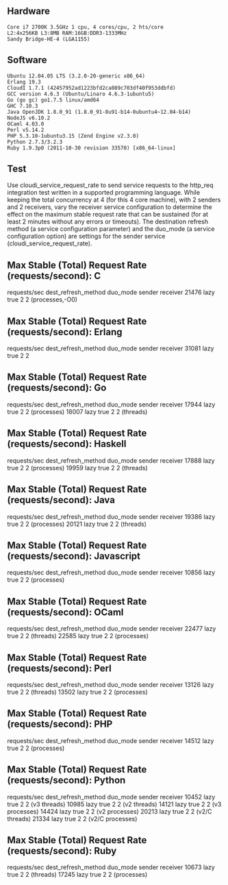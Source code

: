 Hardware
--------

    Core i7 2700K 3.5GHz 1 cpu, 4 cores/cpu, 2 hts/core
    L2:4x256KB L3:8MB RAM:16GB:DDR3-1333MHz
    Sandy Bridge-HE-4 (LGA1155)

Software
---------

    Ubuntu 12.04.05 LTS (3.2.0-20-generic x86_64)
    Erlang 19.3
    CloudI 1.7.1 (42457952ad1223bfd2ca089c703df40f953ddbfd)
    GCC version 4.6.3 (Ubuntu/Linaro 4.6.3-1ubuntu5)
    Go (go gc) go1.7.5 linux/amd64
    GHC 7.10.3
    Java OpenJDK 1.8.0_91 (1.8.0_91-8u91-b14-0ubuntu4~12.04-b14)
    NodeJS v6.10.2
    OCaml 4.03.0
    Perl v5.14.2
    PHP 5.3.10-1ubuntu3.15 (Zend Engine v2.3.0)
    Python 2.7.3/3.2.3
    Ruby 1.9.3p0 (2011-10-30 revision 33570) [x86_64-linux]

Test
----

Use cloudi_service_request_rate to send service requests to the
http_req integration test written in a supported programming language.
While keeping the total concurrency at 4 (for this 4 core machine),
with 2 senders and 2 receivers, vary the receiver service configuration
to determine the effect on the maximum stable request rate that can be
sustained (for at least 2 minutes without any errors or timeouts).
The destination refresh method (a service configuration parameter)
and the duo_mode (a service configuration option) are settings for the
sender service (cloudi_service_request_rate).

Max Stable (Total) Request Rate (requests/second): C
----------------------------------------------------

 requests/sec  dest_refresh_method duo_mode sender receiver
        21476                 lazy     true      2        2 (processes,-O0)
 
Max Stable (Total) Request Rate (requests/second): Erlang
---------------------------------------------------------

 requests/sec  dest_refresh_method duo_mode sender receiver
        31081                 lazy     true      2        2
 
Max Stable (Total) Request Rate (requests/second): Go
-----------------------------------------------------

 requests/sec  dest_refresh_method duo_mode sender receiver
        17944                 lazy     true      2        2 (processes)
        18007                 lazy     true      2        2 (threads)
 
Max Stable (Total) Request Rate (requests/second): Haskell
----------------------------------------------------------

 requests/sec  dest_refresh_method duo_mode sender receiver
        17888                 lazy     true      2        2 (processes)
        19959                 lazy     true      2        2 (threads)
 
Max Stable (Total) Request Rate (requests/second): Java
-------------------------------------------------------

 requests/sec  dest_refresh_method duo_mode sender receiver
        19386                 lazy     true      2        2 (processes)
        20121                 lazy     true      2        2 (threads)
 
Max Stable (Total) Request Rate (requests/second): Javascript
-------------------------------------------------------------

 requests/sec  dest_refresh_method duo_mode sender receiver
        10856                 lazy     true      2        2 (processes)
 
Max Stable (Total) Request Rate (requests/second): OCaml
--------------------------------------------------------

 requests/sec  dest_refresh_method duo_mode sender receiver
        22477                 lazy     true      2        2 (threads)
        22585                 lazy     true      2        2 (processes)

Max Stable (Total) Request Rate (requests/second): Perl
-------------------------------------------------------

 requests/sec  dest_refresh_method duo_mode sender receiver
        13126                 lazy     true      2        2 (threads)
        13502                 lazy     true      2        2 (processes)

Max Stable (Total) Request Rate (requests/second): PHP
------------------------------------------------------

 requests/sec  dest_refresh_method duo_mode sender receiver
        14512                 lazy     true      2        2 (processes)
 
Max Stable (Total) Request Rate (requests/second): Python
---------------------------------------------------------

 requests/sec  dest_refresh_method duo_mode sender receiver
        10452                 lazy     true      2        2 (v3 threads)
        10985                 lazy     true      2        2 (v2 threads)
        14121                 lazy     true      2        2 (v3 processes)
        14424                 lazy     true      2        2 (v2 processes)
        20213                 lazy     true      2        2 (v2/C threads)
        21334                 lazy     true      2        2 (v2/C processes)

Max Stable (Total) Request Rate (requests/second): Ruby
-------------------------------------------------------

 requests/sec  dest_refresh_method duo_mode sender receiver
        10673                 lazy     true      2        2 (threads)
        17245                 lazy     true      2        2 (processes)

